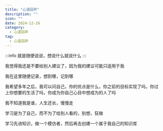 ```yaml
---
title: "心语回声"
description: ""
icon: ""
date: 2024-12-26
category:
  - 心语回声
tag:
  - 心语回声
---
```


:::info
就是随便说说，想说什么就说什么
:::

我觉得我还是不要给别人建议了，因为我的建议可能只适用于我

我在这里随便记录，想到哪，记到哪

我希望多年之后，我可以问自己，你的优点是什么，你之前的目标实现了吗，你过上你想要的生活了吗，你成为你自己心目中想成为的人了吗

我不知道我是谁，人生还长，慢慢走

学习是为了自己，而不为了给别人看的，别想，狂做

学习先进知识，做一个模仿者，然后再去创建一个属于我自己的知识库
